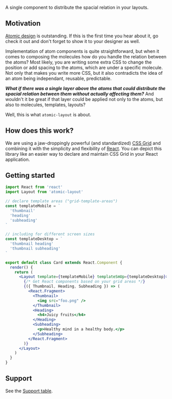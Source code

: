 A single component to distribute the spacial relation in your layouts.

## Motivation

[Atomic design](http://bradfrost.com/blog/post/atomic-web-design) is outstanding. If this is the first time you hear about it, go check it out and don't forget to show it to your designer as well.

Implementation of atom components is quite straightforward, but when it comes to composing the molecules how do you handle the relation between the atoms? Most likely, you are writing some extra CSS to change the position or add spacing to the atoms, which are under a specific molecule. Not only that makes you write more CSS, but it also contradicts the idea of an atom being independant, reusable, predictable.

**_What if there was a single layer above the atoms that could distribute the spacial relation between them without actually affecting them?_** And wouldn't it be great if that layer could be applied not only to the atoms, but also to molecules, templates, layouts?

Well, this is what `atomic-layout` is about.

## How does this work?

We are using a jaw-droppingly powerful (and standardized) [CSS Grid](https://developer.mozilla.org/en-US/docs/Web/CSS/CSS_Grid_Layout) and combining it with the simplicity and flexibility of [React](https://reactjs.org/). You can depict this library like an easier way to declare and maintain CSS Grid in your React application.

## Getting started

```jsx
import React from 'react'
import Layout from 'atomic-layout'

// declare template areas ("grid-template-areas")
const templateMobile = `
  'thumbnail'
  'heading'
  'subheading'
`

// including for different screen sizes
const templateDesktop = `
  'thumbnail heading'
  'thumbnail subheading'
`

export default class Card extends React.Component {
  render() {
    return (
      <Layout template={templateMobile} templateSmUp={templateDesktop}>
        {/* Get React components based on your grid areas */}
        {({ Thumbnail, Heading, Subheading }) => (
          <React.Fragment>
            <Thumbnail>
              <img src="foo.png" />
            </Thumbnail>
            <Heading>
              <h4>Juicy fruits</h4>
            </Heading>
            <Subheading>
              <p>Healthy mind in a healthy body.</p>
            </Subheading>
          </React.Fragment>
        )}
      </Layout>
    )
  }
}
```

## Support

See the [Support table](https://caniuse.com/#feat=css-grid).
